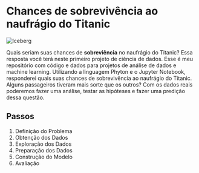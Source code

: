 # Chances de sobrevivência ao naufrágio do Titanic

![Iceberg](https://user-images.githubusercontent.com/61082248/83070780-573b2100-a042-11ea-9a8f-65f9282d7d26.jpg)

Quais seriam suas chances de **sobreviência** no naufrágio do Titanic? Essa resposta você terá neste primeiro projeto de ciência de dados. Esse é meu repositório com código e dados para projetos de análise de dados e machine learning. Utilizando a linguagem Phyton e o Jupyter Notebook, responderei quais suas chances de sobrevivência ao naufrágio do Titanic.
Alguns passageiros tiveram mais sorte que os outros? Com os dados reais poderemos fazer uma análise, testar as hipóteses e fazer uma predição dessa questão.

## Passos

1. Definição do Problema
2. Obtenção dos Dados
3. Exploração dos Dados
4. Preparação dos Dados
5. Construção do Modelo
6. Avaliação
